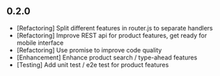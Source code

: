 ## 0.2.0
- [Refactoring] Split different features in router.js to separate handlers
- [Refactoring] Improve REST api for product features, get ready for mobile interface
- [Refactoring] Use promise to improve code quality
- [Enhancement] Enhance product search / type-ahead features
- [Testing] Add unit test / e2e test for product features
